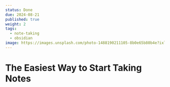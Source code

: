 ```yaml
---
status: Done
due: 2024-08-21
published: true
weight: 2
tags:
  - note-taking
  - obsidian
image: https://images.unsplash.com/photo-1488190211105-8b0e65b80b4e?ixlib=rb-4.0.3&ixid=MnwxMjA3fDB8MHxwaG90by1wYWdlfHx8fGVufDB8fHx8&auto=format&fit=crop&w=300&q=80
---
```


# The Easiest Way to Start Taking Notes